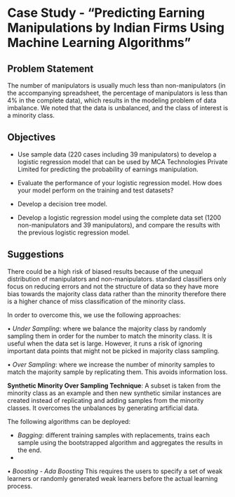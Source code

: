 # Case Study - “Predicting Earning Manipulations by Indian Firms Using Machine Learning Algorithms” 

## **Problem Statement**

The number of manipulators is usually much less than non-manipulators (in the accompanying spreadsheet, the percentage of manipulators is less than 4% in the complete data), which results in the modeling problem of data imbalance. We noted that the data is unbalanced, and the class of interest is a minority class.

## **Objectives**

* Use sample data (220 cases including 39 manipulators) to develop a logistic regression model that can be used by MCA Technologies Private Limited for predicting the probability of earnings manipulation.

* Evaluate the performance of your logistic regression model. How does your model perform on the training and test datasets?

* Develop a decision tree model.

* Develop a logistic regression model using the complete data set (1200 non-manipulators and 39 manipulators), and compare the results with the previous logistic regression model.

## **Suggestions**

There could be a high risk of biased results because of the unequal distribution of manipulators and non-manipulators. standard classifiers only focus on reducing errors and not the structure of data so they have more bias towards the majority class data rather than the minority therefore there is a higher chance of miss classification of the minority class.

In order to overcome this, we use the following approaches:

• _Under Sampling_: where we balance the majority class by randomly sampling them in order for the number to match the minority class. It is useful when the data set is large. However, it runs a risk of ignoring important data points that might not be picked in majority class sampling.

• _Over Sampling_: where we increase the number of minority samples to match the majority sample by replicating them. This avoids information loss.

**Synthetic Minority Over Sampling Technique**: A subset is taken from the minority class as an example and then new synthetic similar instances are created instead of replicating and adding samples from the minority classes. It overcomes the unbalances by generating artificial data.

The following algorithms can be deployed:

* _Bagging_: different training samples with replacements, trains each sample using the bootstrapped algorithm and aggregates the results in the end.
* 
• _Boosting - Ada Boosting_ This requires the users to specify a set of weak learners or randomly generated weak learners before the actual learning process.
